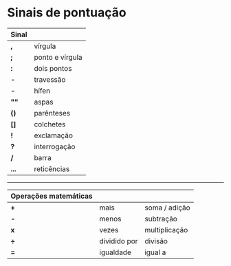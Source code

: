 # Sinais de pontuação

| Sinal ||
| -- | -- |
| **,**   | vírgula |
| **;**   | ponto e vírgula |
| **:**   | dois pontos |
| **-**   | travessão |
| **-**   | hífen |
| **""**  | aspas |
| **()**  | parênteses |
| **[]**  | colchetes |
| **!**   | exclamação |
| **?**   | interrogação |
| **/**   | barra |
| **...** | reticências |

---

| Operações matemáticas |||
| -- | -- | -- |
| **+**   | mais         | soma / adição |
| **-**   | menos        | subtração |
| **x**   | vezes        | multiplicação |
| **÷**   | dividido por | divisão |
| **=**   | igualdade    | igual a |



